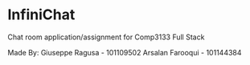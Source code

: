 # InfiniChat
Chat room application/assignment for Comp3133 Full Stack

Made By:
Giuseppe Ragusa - 101109502
Arsalan Farooqui - 101144384
